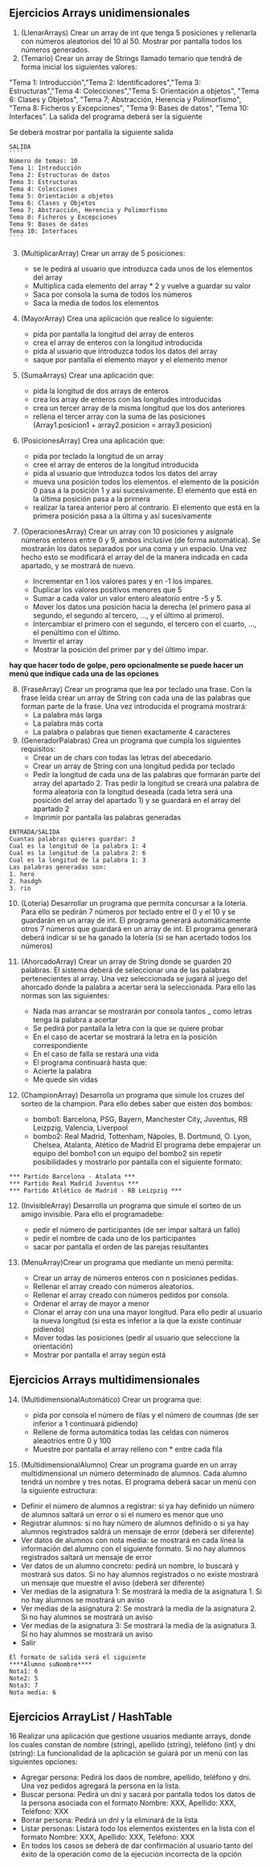 ## Ejercicios Arrays unidimensionales
1. (LlenarArrays) Crear un array de int que tenga 5 posiciones y rellenarla con números aleatorios del 10 al 50. Mostrar por pantalla todos los números generados.
2. (Temario) Crear un array de Strings llamado temario que tendrá de forma inicial los siguientes valores: 

"Tema 1: Introducción","Tema 2: Identificadores","Tema 3: Estructuras","Tema 4: Colecciones","Tema 5: Orientación a objetos", "Tema 6: Clases y Objetos", "Tema 7; Abstracción, Herencia y Polimorfismo", "Tema 8: Ficheros y Excepciones", "Tema 9: Bases de datos", "Tema 10: Interfaces". La salida del programa deberá ser la siguiente

Se deberá mostrar por pantalla la siguiente salida

	SALIDA
	````
	Número de temas: 10
	Tema 1: Introducción
	Tema 2: Estructuras de datos
	Tema 3: Estructuras
	Tema 4: Colecciones
	Tema 5: Orientación a objetos
	Tema 6: Clases y Objetos
	Tema 7; Abstracción, Herencia y Polimorfismo
	Tema 8: Ficheros y Excepciones
	Tema 9: Bases de datos
	Tema 10: Interfaces
	````

3.  (MultiplicarArray) Crear un array de 5 posiciones:
	- se le pedirá al usuario que introduzca cada unos de los elementos del array
	- Multiplica cada elemento del array * 2 y vuelve a guardar su valor
	- Saca por consola la suma de todos los números
	-  Saca la media de todos los elementos

4. (MayorArray) Crea una aplicación que realice lo siguiente:
	- pida por pantalla la longitud del array de enteros
	- crea el array de enteros con la longitud introducida
	- pida al usuario que introduzca todos los datos del array
	- saque por pantalla el elemento mayor y el elemento menor

5. (SumaArrays) Crear una aplicación que:
	- pida la longitud de dos arrays de enteros
	- crea los array de enteros con las longitudes introducidas
	- crea un tercer array de la misma longitud que los dos anteriores
	- rellena el tercer array con la suma de las posiciones (Array1.posicion1 + array2.posicion = array3.posicion)

6. (PosicionesArray) Crea una aplicación que:
	- pida por teclado la longitud de un array
	- cree el array de enteros de la longitud introducida
	- pida al usuario que introduzca todos los datos del array
	- mueva una posición todos los elementos. el elemento de la posición 0 pasa a la posición 1 y así sucesivamente. El elemento que está en la última posición pasa a la primera
	- realizar la tarea anterior pero al contrario. El elemento que está en la primera posición pasa a la última y así sucesivamente

7. (OperacionesArray) Crear un array con 10 posiciones y asígnale números enteros entre 0 y 9, ambos inclusive (de forma automática). Se mostrarán los datos separados por una coma y un espacio. Una vez hecho esto se modificará el array del de la manera indicada en cada apartado, y se mostrará de nuevo.
	- Incrementar en 1 los valores pares y en -1 los impares.
	- Duplicar los valores positivos menores que 5	
	- Sumar a cada valor un valor entero aleatorio entre -5 y 5.
	- Mover los datos una posición hacia la derecha (el primero pasa al segundo, el
segundo al tercero, ..., y el último al primero).
	- Intercambiar el primero con el segundo, el tercero con el cuarto, ..., el penúltimo con el último.
	- Invertir el array
	- Mostrar la posición del primer par y del último impar.
	

**hay que hacer todo de golpe, pero opcionalmente se puede hacer un menú que indique cada una de las opciones**

8. (FraseArray) Crear un programa que lea por teclado una frase. Con la frase leída crear un array de String con cada una de las palabras que forman parte de la frase. Una vez introducida el programa mostrará:
	- La palabra más larga
	- La palabra más corta
	- La palabra o palabras que tienen exactamente 4 caracteres
9. (GeneradorPalabras) Crea un programa que cumpla los siguientes requisitos:
	- Crear un de chars con todas las letras del abecedario.
	- Crear un array de String con una longitud pedida por teclado 
	- Pedir la longitud de cada una de las palabras que formarán parte del array del apartado 2. Tras pedir la longitud se creará una palabra de forma aleatoria con la longitud deseada (cada letra será una posición del array del apartado 1) y se guardará en el array del apartado 2
	- Imprimir por pantalla las palabras generadas

````
ENTRADA/SALIDA
Cuantas palabras quieres guardar: 3
Cual es la longitud de la palabra 1: 4
Cual es la longitud de la palabra 2: 6
Cual es la longitud de la palabra 1: 3
Las palabras generadas son:
1. hero
2. hasdgh
3. rio
````

10. (Loteria) Desarrollar un programa que permita concursar a la lotería. Para ello se pedirán 7 números por teclado entre el 0 y el 10 y se guardarán en un array de int. El programa generará automáticamente otros 7 números que guardará en un array de int. El programa generará deberá indicar si se ha ganado la lotería (si se han acertado todos los números)
11. (AhorcadoArray) Crear un array de String donde se guarden 20 palabras. El sistema deberá de seleccionar una de las palabras pertenecientes al array. Una vez seleccionada se jugará al juego del ahorcado donde la palabra a acertar será la seleccionada. Para ello las normas son las siguientes:
	- Nada mas arrancar se mostrarán por consola tantos _ como letras tenga la palabra a acertar
	- Se pedirá por pantalla la letra con la que se quiere probar
	- En el caso de acertar se mostrará la letra en la posición correspondiente
	- En el caso de falla se restará una vida
	- El programa continuará hasta que:
	- Acierte la palabra
	- Me quede sin vidas
	
11. (ChampionArray) Desarrolla un programa que simule los cruzes del sorteo de la champion. Para ello debes saber que eisten dos bombos:
	- bombo1:  Barcelona, PSG, Bayern, Manchester City, Juventus, RB Leizpzig, Valencia, Liverpool
	- bombo2:  Real Madrid, Tottenham, Nápoles, B. Dortmund, O. Lyon, Chelsea, Atalanta, Atético de Madrid
El programa debe empajerar un equipo del bombo1 con un equipo del bombo2 sin repetir posibilidades y mostrarlo por pantalla con el siguiente formato:
````
*** Partido Barcelona - Atalata ***
*** Partido Real Madrid Juventus ***
*** Partido Atlético de Madrid - RB Leizpzig ***
````

12. (InvisibleArray) Desarrolla un programa que simule el sorteo de un amigo invisible. Para ello el programadebe:
	- pedir el número de participantes (de ser impar saltará un fallo)
	- pedir el nombre de cada uno de los participantes
	- sacar por pantalla el orden de las parejas resultantes
	
13. (MenuArray)Crear un programa que mediante un menú permita:
	- Crear un array de números enteros con n posiciones pedidas.
	- Rellenar el array creado con números aleatorios.
	- Rellenar el array creado con números pedidos por consola.
	- Ordenar el array de mayor a menor
	- Clonar el array con una una mayor longitud. Para ello pedir al usuario la nueva longitud (si esta es inferior a la que la existe continuar pidiendo)
	- Mover todas las posiciones (pedir al usuario que seleccione la orientación)
	- Mostrar por pantalla el array según está

## Ejercicios Arrays multidimensionales

14. (MultidimensionalAutomático) Crear un programa que:
	- pida por consola el número de filas y el número de coumnas (de ser inferior a 1 continuará pidiendo)
	- Rellene de forma automática todas las celdas con números aleaotrios entre 0 y 100
	- Muestre por pantalla el array relleno con * entre cada fila

15. (MultidimensionalAlumno) Crear un programa guarde en un array multidimensional un número determinado de alumnos. Cada alumno tendrá un nombre y tres notas. El programa deberá sacar un menú con la siguiente estructura:
- Definir el número de alumnos a registrar: si ya hay definido un número de alumnos saltará un error o si el numero es menor que uno
- Registrar alumnos: si no hay número de alumnos definido o si ya hay alumnos registrados saldrá un mensaje de error (deberá ser diferente)
- Ver datos de alumnos con nota media: se mostrará en cada línea la información del alumno con el siguiente formato. Si no hay alumnos registrados saltará un mensaje de error
- Ver datos de un alumno concreto: pedirá un nombre, lo buscará y mostrará sus datos. Si no hay alumnos registrados o no existe mostrará un mensaje que muestre el aviso (deberá ser diferente)
- Ver medias de la asignatura 1: Se mostrará la media de la asignatura 1. Si no hay alumnos se mostrará un aviso
- Ver medias de la asignatura 2: Se mostrará la media de la asignatura 2. Si no hay alumnos se mostrará un aviso
- Ver medias de la asignatura 3: Se mostrará la media de la asignatura 3. Si no hay alumnos se mostrará un aviso
- Salir 

````
El formato de salida será el siguiente
****Alumno suNombre****
Nota1: 6
Note2: 5
Nota3: 7
Nota media: 6
````

## Ejercicios ArrayList / HashTable

16 Realizar una aplicación que gestione usuarios mediante arrays,  donde los cuales constan de nombre (string), apellido (string), teléfono (int) y dni (string): La funcionalidad de la aplicación se guiará por un menú
con las siguientes opciones:
- Agregar persona: Pedirá los daos de nombre, apellido, teléfono y dni. Una vez pedidos agregará la persona en la lista.
- Buscar persona: Pedirá un dni y sacará por pantalla todos los datos de la persona
asociada con el formato Nombre: XXX, Apellido: XXX, Teléfono: XXX
- Borrar persona: Pedirá un dni y la eliminará de la lista
- Listar personas: Listará todo los elementos existentes en la lista con el formato Nombre: XXX, Apellido: XXX, Teléfono: XXX
- En todos los casos se deberá de dar confirmación al usuario tanto del éxito de la operación como de la ejecución incorrecta de la opción